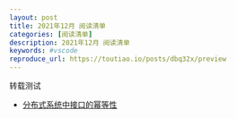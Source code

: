 ```yaml
---
layout: post
title: 2021年12月 阅读清单
categories: [阅读清单]
description: 2021年12月 阅读清单
keywords: #vscode
reproduce_url: https://toutiao.io/posts/dbq32x/preview
---
```

转载测试
 - [分布式系统中接口的幂等性](https://www.cnblogs.com/jajian/p/10926681.html)